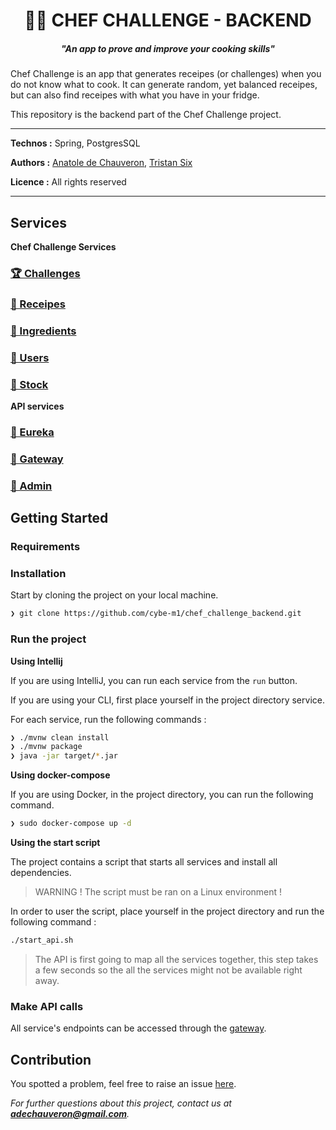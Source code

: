 <h1 align="center">🧑‍🍳 CHEF CHALLENGE - BACKEND</h1>

_<h5 align="center">"An app to prove and improve your cooking skills"</h5>_

Chef Challenge is an app that generates receipes (or challenges) when you do not know what to cook. It can generate random, yet balanced receipes, but can also find receipes with what you have in your fridge.

This repository is the backend part of the Chef Challenge project.

___

**Technos :** Spring, PostgresSQL

**Authors :** [Anatole de Chauveron](https://github.com/Anatole-DC), [Tristan Six](https://github.com/Tarskan)

**Licence :** All rights reserved

___

## Services

**Chef Challenge Services**

### [🏆 Challenges](challenges)

### [📙 Receipes](receipes)

### [🥕 Ingredients](ingredients)

### [👥 Users](users)

### [🍱 Stock](stock)

**API services**

### [🔎 Eureka](eureka)

### [🚪 Gateway](gateway)

### [👮 Admin](admin)

## Getting Started

### Requirements

### Installation

Start by cloning the project on your local machine.

```bash
❯ git clone https://github.com/cybe-m1/chef_challenge_backend.git
```

### Run the project

**Using Intellij**

If you are using IntelliJ, you can run each service from the `run` button.

If you are using your CLI, first place yourself in the project directory service.

For each service, run the following commands :

```bash
❯ ./mvnw clean install
❯ ./mvnw package
❯ java -jar target/*.jar
```

**Using docker-compose**

If you are using Docker, in the project directory, you can run the following command.

```bash
❯ sudo docker-compose up -d
```

**Using the start script**

The project contains a script that starts all services and install all dependencies.

> WARNING ! The script must be ran on a Linux environment !

In order to user the script, place yourself in the project directory and run the following command :

```bash
./start_api.sh
```

> The API is first going to map all the services together, this step takes a few seconds so the all the services might not be available right away.

### Make API calls

All service's endpoints can be accessed through the [gateway](gateway).

## Contribution

You spotted a problem, feel free to raise an issue [here](https://github.com/cybe-m1/chef_challenge/issues).

_For further questions about this project, contact us at **adechauveron@gmail.com**._